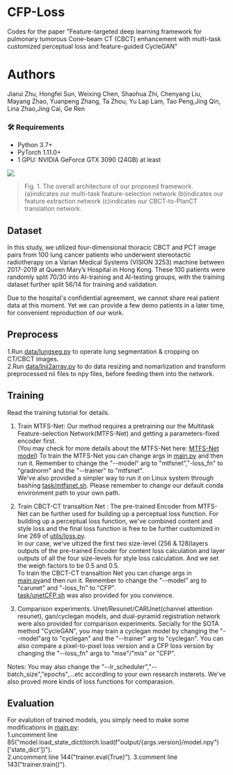 # CFP-Loss
Codes for the paper "Feature-targeted deep learning framework for pulmonary tumorous Cone-beam CT (CBCT) enhancement with multi-task customized perceptual loss and feature-guided CycleGAN"

# Authors
Jiarui Zhu, Hongfei Sun, Weixing Chen, Shaohua Zhi, Chenyang Liu, Mayang Zhao, Yuanpeng Zhang, Ta Zhou, Yu Lap Lam, Tao Peng,Jing Qin, Lina Zhao,Jing Cai, Ge Ren

### 🛠 Requirements
- Python 3.7+
- PyTorch 1.11.0+
- 1 GPU: NVIDIA GeForce GTX 3090 (24GB) at least

![](figure1.jpg)
> Fig. 1.  The overall architecture of our proposed framework.(a)indicates our multi-task feature-selection network (b)indicates our feature extraction network (c)indicates our CBCT-to-PlanCT translation network.

## Dataset

In this study, we utilized four-dimensional thoracic CBCT and PCT image pairs from 100 lung cancer patients who underwent stereotactic radiotherapy on a Varian Medical Systems (VISION 3253) machine between 2017-2019 at Queen Mary’s Hospital in Hong Kong. These 100 patients were randomly split 70/30 into AI-training and AI-testing groups, with the training dataset further split 56/14 for training and validation. 

Due to the hospital's confidential agreement, we cannot share real patient data at this moment. Yet we can provide a few demo patients in a later time, for convenient reproduction of our work.

## Preprocess 
1.Run [data/lungseg.py](https://github.com/zhujiarui42/CPF-Loss/data/lungseg.py) to operate lung segmentation & cropping on CT/CBCT images.  
2.Run [data/lnii2array.py](https://github.com/zhujiarui42/CPF-Loss/data/nii2array.py) to do data resizing and nomarlization and transform preprocessed nii files to npy files, before feeding them into the network.  

## Training
Read the training tutorial for details.
1. Train MTFS-Net: Our method requires a pretraining our the Multitask Feature-selection Network(MTFS-Net) and getting a parameters-fixed encoder first.  
(You may check for more details about the MTFS-Net here: [MTFS-Net model](https://github.com/zhujiarui42/CPF-Loss/models/MultitaskModels/MTFSnet.py))
To train the MTFS-Net you can change args in [main.py](https://github.com/zhujiarui42/CPF-Loss/main.py) and then run it. Remember to change the "--model" arg to "mtfsnet","-loss_fn" to "gradnorm" and the "--trainer" to "mtfsnet".  
We've also provided a simpler way to run it on Linux system through bashing [task/mtfsnet.sh](https://github.com/zhujiarui42/CPF-Loss/task/mtfsnet.sh). Please remember to change our default conda environment path to your own path.  

2. Train CBCT-CT transaltion Net : The pre-trained Encoder from MTFS-Net can be further used for building up a perceptual loss function. For building up a perceptual loss function, we've combined content and style loss and the final loss function is free to be further customized in line 269 of  [utils/loss.py](https://github.com/zhujiarui42/CPF-Loss/utils/loss.py).  
In our case, we've ultized the first two size-level (256 & 128)layers outputs of the pre-trained Encoder for content loss calculation and layer outputs of all the four size-levels for style loss calculation. And we set the weigh factors to be  0.5 and 0.5.  
To train the CBCT-CT transaltion Net you can change args in [main.py](https://github.com/zhujiarui42/CPF-Loss/main.py)and then run it. Remember to change the "--model" arg to "carunet" and "-loss_fn" to "CFP".  
[task/unetCFP.sh](https://github.com/zhujiarui42/CPF-Loss/task/mtfsnet.sh) was also provided for you convience.

3.  Comparison experiments. Unet/Resunet/CARUnet(channel attention resunet), gan/cyclegan models, and dual-pyramid registration network were also provided for comparison experiments. Secially for the SOTA method "CycleGAN", you may train a cyclegan model by changing the "--model"arg to "cyclegan" and the "--trainer" arg to "cyclegan". You can also compare a pixel-to-pixel loss version and a CFP loss version by changing the "--loss_fn" args to "mse"/"mix" or "CFP". 

Notes: You may also change the "--lr_scheduler","--batch_size","epochs",...etc accordling to your own research insterets. We've also proved more kinds of loss functions for comparasion.

## Evaluation
For evalution of trained models, you simply need to make some modifications in [main.py](https://github.com/zhujiarui42/CPF-Loss/main.py):   
1.uncomment line 85("model.load_state_dict(torch.load(f"output/{args.version}/model.npy")['state_dict'])").     
2.uncomment line 144("trainer.eval(True)"). 
3.comment line 143("trainer.train()").  

